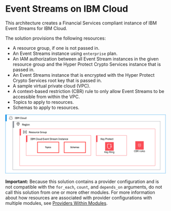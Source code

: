 # Event Streams on IBM Cloud

This architecture creates a Financial Services compliant instance of IBM Event Streams for IBM Cloud.

The solution provisions the following resources:

- A resource group, if one is not passed in.
- An Event Streams instance using `enterprise` plan.
- An IAM authorization between all Event Stream instances in the given resource group and the Hyper Protect Crypto Services instance that is passed in.
- An Event Streams instance that is encrypted with the Hyper Protect Crypto Services root key that is passed in.
- A sample virtual private cloud (VPC).
- A context-based restriction (CBR) rule to only allow Event Streams to be accessible from within the VPC.
- Topics to apply to resources.
- Schemas to apply to resources.

![da-enterprise](../../reference-architecture/da-enterprise.svg)

**Important:** Because this solution contains a provider configuration and is not compatible with the `for_each`, `count`, and `depends_on` arguments, do not call this solution from one or more other modules. For more information about how resources are associated with provider configurations with multiple modules, see [Providers Within Modules](https://developer.hashicorp.com/terraform/language/modules/develop/providers).
